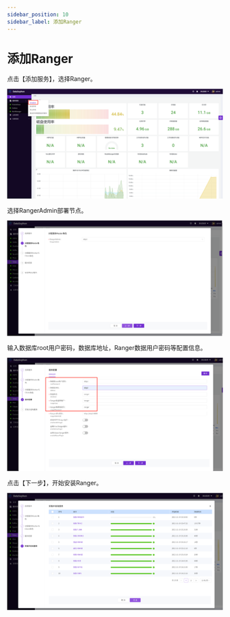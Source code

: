 ```yaml
---
sidebar_position: 10
sidebar_label: 添加Ranger
---
```


# 添加Ranger

点击【添加服务】，选择Ranger。

![image-20221106215738313](../img/image-20221106215738313.png)

选择RangerAdmin部署节点。

![image-20221119155422545](../img/image-20221119155422545.png)

输入数据库root用户密码，数据库地址，Ranger数据用户密码等配置信息。

![image-20221119155539287](../img/image-20221119155539287.png)

点击【下一步】，开始安装Ranger。

![image-20221119155902639](../img/image-20221119155902639.png)
